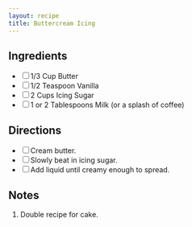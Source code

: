 ```yaml
---
layout: recipe
title: Buttercream Icing
---
```


<section class="ingredients">
    <h2>Ingredients</h2>
    <ul class="ingredient-list">
        <li><label><input type="checkbox">1/3 Cup Butter</label></li>
        <li><label><input type="checkbox">1/2 Teaspoon Vanilla</label></li>
        <li><label><input type="checkbox">2 Cups Icing Sugar</label></li>
        <li><label><input type="checkbox">1 or 2 Tablespoons Milk (or a splash of coffee)</label></li>
    </ul>
</section>

<section class="directions">
    <h2>Directions</h2>
    <ul class="direction-list">
        <li><label><input type="checkbox">Cream butter.</label></li>
        <li><label><input type="checkbox">Slowly beat in icing sugar.</label></li>
        <li><label><input type="checkbox">Add liquid until creamy enough to spread.</label></li>
    </ul>
</section>

<section class="notes">
    <h2>Notes</h2>
    <ol class="notes-list">
        <li>Double recipe for cake.</li>
    </ol>
</section>
